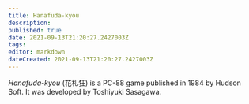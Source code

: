 ```yaml
---
title: Hanafuda-kyou
description: 
published: true
date: 2021-09-13T21:20:27.2427003Z 
tags: 
editor: markdown
dateCreated: 2021-09-13T21:20:27.2427003Z
---
```

_Hanafuda-kyou_ (<span lang='ja'>花札狂</span>) is a PC-88 game published in 1984 by Hudson Soft.
It was developed by Toshiyuki Sasagawa.
